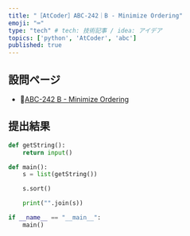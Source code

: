 ```yaml
---
title: "［AtCoder］ABC-242｜B - Minimize Ordering"
emoji: "⌨️"
type: "tech" # tech: 技術記事 / idea: アイデア
topics: ['python', 'AtCoder', 'abc']
published: true
---
```


## 設問ページ

- 🔗[ABC-242 B - Minimize Ordering](https://atcoder.jp/contests/abc242/tasks/abc242_b)

## 提出結果

```python
def getString():
    return input()

def main():
    s = list(getString())

    s.sort()

    print("".join(s))

if __name__ == "__main__":
    main()
```
